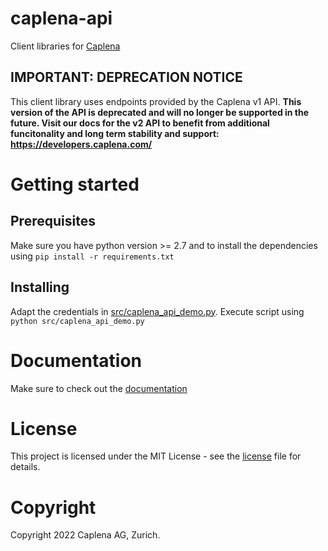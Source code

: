 # caplena-api
Client libraries for [Caplena](https://caplena.com)

## IMPORTANT: DEPRECATION NOTICE
This client library uses endpoints provided by the Caplena v1 API.
__This version of the API is deprecated and will no longer be supported in the future. Visit our docs for the v2 API to benefit from additional funcitonality and long term stability and support: https://developers.caplena.com/__

# Getting started

## Prerequisites

Make sure you have python version >= 2.7 and to install the dependencies using `pip install -r requirements.txt`

## Installing

Adapt the credentials in [src/caplena\_api\_demo.py](src/caplena_api_demo.py). Execute script using 
`python src/caplena_api_demo.py`

# Documentation

Make sure to check out the [documentation](http://apidocs.caplena.com/build/html/index.html)

# License

This project is licensed under the MIT License - see the [license](LICENSE.md) file for details.

# Copyright

Copyright 2022 Caplena AG, Zurich.
